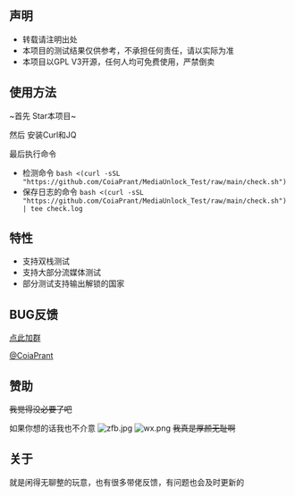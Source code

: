 ## 声明
- 转载请注明出处
- 本项目的测试结果仅供参考，不承担任何责任，请以实际为准
- 本项目以GPL V3开源，任何人均可免费使用，严禁倒卖

## 使用方法
~首先 Star本项目~

然后 安装Curl和JQ

最后执行命令
- 检测命令 `bash <(curl -sSL "https://github.com/CoiaPrant/MediaUnlock_Test/raw/main/check.sh")`
- 保存日志的命令 `bash <(curl -sSL "https://github.com/CoiaPrant/MediaUnlock_Test/raw/main/check.sh") | tee check.log`
## 特性
- 支持双栈测试
- 支持大部分流媒体测试
- 部分测试支持输出解锁的国家

## BUG反馈
[点此加群](https://t.me/zerocloud)

[@CoiaPrant](https://t.me/CoiaPrant)

## 赞助
~~我觉得没必要了吧~~

如果你想的话我也不介意
![zfb.jpg](https://www.zeroteam.top/images/zfb.jpg)
![wx.png](https://www.zeroteam.top/images/wx.png)
~~我真是厚颜无耻啊~~
## 关于
就是闲得无聊整的玩意，也有很多带佬反馈，有问题也会及时更新的
